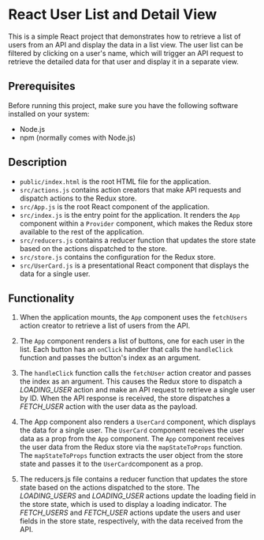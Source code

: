# React User List and Detail View

This is a simple React project that demonstrates how to retrieve a list of users from an API and display the data in a list view. The user list can be filtered by clicking on a user's name, which will trigger an API request to retrieve the detailed data for that user and display it in a separate view.

## Prerequisites

Before running this project, make sure you have the following software installed on your system:

* Node.js
* npm (normally comes with Node.js)

## Description

* `public/index.html` is the root HTML file for the application.
* `src/actions.js` contains action creators that make API requests and dispatch actions to the Redux store.
* `src/App.js` is the root React component of the application.
* `src/index.js` is the entry point for the application. It renders the `App` component within a `Provider` component, which makes the Redux store available to the rest of the application.
* `src/reducers.js` contains a reducer function that updates the store state based on the actions dispatched to the store.
* `src/store.js` contains the configuration for the Redux store.
* `src/UserCard.js` is a presentational React component that displays the data for a single user.

## Functionality

1. When the application mounts, the `App` component uses the `fetchUsers` action creator to retrieve a list of users from the API.
2. The `App` component renders a list of buttons, one for each user in the list.  Each button has an `onClick` handler that calls the `handleClick` function and passes the button's index as an argument.
3. The `handleClick` function calls the `fetchUser` action creator and passes the index as an argument. This causes the Redux store to dispatch a *LOADING_USER* action and make an API request to retrieve a single user by ID. When the API response is received, the store dispatches a *FETCH_USER* action with the user data as the payload.
4. The App component also renders a `UserCard` component, which displays the data for a single user. The `UserCard` component receives the user data as a prop from the `App` component. The `App` component receives the user data from the Redux store via the `mapStateToProps` function. The `mapStateToProps` function extracts the user object from the store state and passes it to the `UserCard`component as a prop.

5. The reducers.js file contains a reducer function that updates the store state based on the actions dispatched to the store. The *LOADING_USERS* and *LOADING_USER* actions update the loading field in the store state, which is used to display a loading indicator. The *FETCH_USERS* and *FETCH_USER* actions update the users and user fields in the store state, respectively, with the data received from the API.



